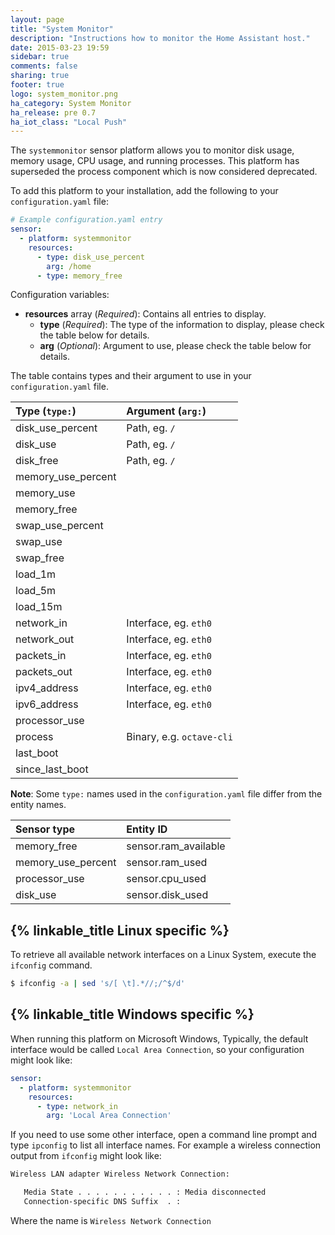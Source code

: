 ```yaml
---
layout: page
title: "System Monitor"
description: "Instructions how to monitor the Home Assistant host."
date: 2015-03-23 19:59
sidebar: true
comments: false
sharing: true
footer: true
logo: system_monitor.png
ha_category: System Monitor
ha_release: pre 0.7
ha_iot_class: "Local Push"
---
```


The `systemmonitor` sensor platform allows you to monitor disk usage, memory usage, CPU usage, and running processes. This platform has superseded the process component which is now considered deprecated.

To add this platform to your installation, add the following to your `configuration.yaml` file:

```yaml
# Example configuration.yaml entry
sensor:
  - platform: systemmonitor
    resources:
      - type: disk_use_percent
        arg: /home
      - type: memory_free
```

Configuration variables:

- **resources** array (*Required*): Contains all entries to display.
  - **type** (*Required*): The type of the information to display, please check the table below for details.
  - **arg** (*Optional*): Argument to use, please check the table below for details.

The table contains types and their argument to use in your `configuration.yaml` file.

| Type (`type:`)      | Argument (`arg:`)         |
| :------------------ |:--------------------------|
| disk_use_percent    | Path, eg. `/`             |
| disk_use            | Path, eg. `/`             |
| disk_free           | Path, eg. `/`             |
| memory_use_percent  |                           |
| memory_use          |                           |
| memory_free         |                           |
| swap_use_percent    |                           |
| swap_use            |                           |
| swap_free           |                           |
| load_1m             |                           |
| load_5m             |                           |
| load_15m            |                           |
| network_in          | Interface, eg. `eth0`     |
| network_out         | Interface, eg. `eth0`     |
| packets_in          | Interface, eg. `eth0`     |
| packets_out         | Interface, eg. `eth0`     |
| ipv4_address        | Interface, eg. `eth0`     |
| ipv6_address        | Interface, eg. `eth0`     |
| processor_use       |                           |
| process             | Binary, e.g. `octave-cli` |
| last_boot           |                           |
| since_last_boot     |                           |

**Note**: Some `type:` names used in the `configuration.yaml` file differ from the entity names.

| Sensor type         | Entity ID                |
| :------------------ |:-------------------------|
| memory_free         | sensor.ram_available     |
| memory_use_percent  | sensor.ram_used          |
| processor_use       | sensor.cpu_used          |
| disk_use            | sensor.disk_used         |

## {% linkable_title Linux specific %}

To retrieve all available network interfaces on a Linux System, execute the `ifconfig` command.

```bash
$ ifconfig -a | sed 's/[ \t].*//;/^$/d'
```

## {% linkable_title Windows specific %}

When running this platform on Microsoft Windows, Typically, the default interface would be called `Local Area Connection`, so your configuration might look like:

```yaml
sensor:
  - platform: systemmonitor
    resources:
      - type: network_in
        arg: 'Local Area Connection'
```

If you need to use some other interface, open a command line prompt and type `ipconfig` to list all interface names. For example a wireless connection output from `ifconfig` might look like:

```bash
Wireless LAN adapter Wireless Network Connection:

   Media State . . . . . . . . . . . : Media disconnected
   Connection-specific DNS Suffix  . :
```

Where the name is `Wireless Network Connection`
